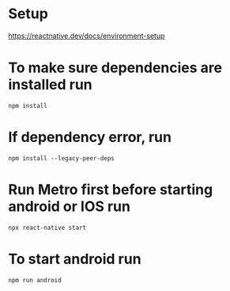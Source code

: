 # Setup
https://reactnative.dev/docs/environment-setup

# To make sure dependencies are installed run
`npm install`

# If dependency error, run
`npm install --legacy-peer-deps`

# Run Metro first before starting android or IOS run
`npx react-native start`

# To start android run
`npm run android`
